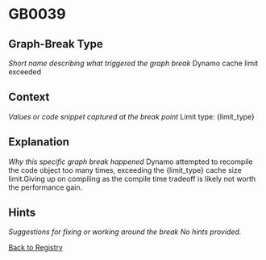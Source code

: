 # GB0039

## Graph-Break Type
*Short name describing what triggered the graph break*
Dynamo cache limit exceeded

## Context
*Values or code snippet captured at the break point*
Limit type: {limit_type}

## Explanation
*Why this specific graph break happened*
Dynamo attempted to recompile the code object too many times, exceeding the {limit_type} cache size limit.Giving up on compiling as the compile time tradeoff is likely not worth the performance gain.

## Hints
*Suggestions for fixing or working around the break*
*No hints provided.*



[Back to Registry](../index.md)
